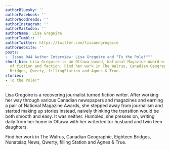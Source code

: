 ```yaml
---
authorBluesky: ''
authorFacebook: ''
authorGoodreads: ''
authorInstagram: ''
authorMastodon: ''
authorName: Lisa Gregoire
authorTumblr: ''
authorTwitter: https://twitter.com/lisaanngregoire
authorWebsite: ''
posts:
- 'Issue 044 Author Interview: Lisa Gregoire and "To the Pole!™"'
short_bio: Lisa Gregoire is an Ottawa-based, National Magazine Award-winning writer
  of fiction and faction. Find her work in The Walrus, Canadian Geographic, Eighteen
  Bridges, Qwerty, fillingStation and Agnes & True.
stories:
- To the Pole!™
---
```


Lisa Gregoire is a recovering journalist turned fiction writer. After working her way through various Canadian newspapers and magazines and earning a pair of National Magazine Awards, she stepped away from journalism and started making up stories instead, naively thinking the transition would be both smooth and easy. It was neither. Humbled, she presses on, writing daily from her home in Ottawa with her writer/editor husband and twin teen daughters.

Find her work in The Walrus, Canadian Geographic, Eighteen Bridges, Nunatsiaq News, Qwerty, filling Station and Agnes & True.